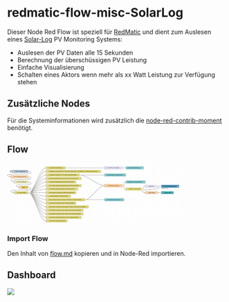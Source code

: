 # redmatic-flow-misc-SolarLog

Dieser Node Red Flow ist speziell für [RedMatic](https://github.com/hobbyquaker/RedMatic) und dient zum Auslesen eines [Solar-Log](https://flows.nodered.org/node/node-red-contrib-os) PV Monitoring Systems:

 - Auslesen der PV Daten alle 15 Sekunden
 - Berechnung der überschüssigen PV Leistung
 - Einfache Visualisierung
 - Schalten eines Aktors wenn mehr als xx Watt Leistung zur Verfügung stehen

## Zusätzliche Nodes
Für die Systeminformationen wird zusätzlich die [node-red-contrib-moment](https://www.npmjs.com/package/node-red-contrib-moment) benötigt.

## Flow

<img src="https://raw.githubusercontent.com/Sineos/redmatic-flow-misc/master/SolarLog/src_readme/flow.png" width="400"/>

### Import Flow
Den Inhalt von [flow.md](https://raw.githubusercontent.com/Sineos/redmatic-flow-misc/master/SolarLog/flow.md) kopieren und in Node-Red importieren.

## Dashboard

<img src="https://raw.githubusercontent.com/Sineos/redmatic-flow-sysinfo/master/SolarLog/src_readme/dash.png" width="400"/>
